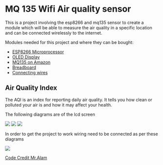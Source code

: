 # MQ 135 Wifi Air quality sensor


This is a project involving the esp8266 and mq135 sensor to create a module which will be able to measure the air quality in a specific location and can be connected wirelessly to the internet.

Modules needed for this project and where they can be bought:

- [ESP8266 Microprocessor](https://amzn.to/2LbvQIa)
- [OLED Display](https://amzn.to/2L8X81F)
- [MQ135 on Amazon](https://amzn.to/39Ch4ny)
- [Breadboard](https://amzn.to/2YM6YyS)
- [Connecting wires](https://amzn.to/2L8Xc1p)


## Air Quality Index
The AQI is an index for reporting daily air quality. It tells you how clean or polluted your air is and how it may affect your health.



The following diagrams are of the lcd screen

![](https://github.com/ilya0/IoTAirsensor/blob/master/Wiring%20images/I2C-OLED-Display.jpg)
![](https://github.com/ilya0/IoTAirsensor/blob/master/Wiring%20images/MQ135.png)
![](https://github.com/ilya0/IoTAirsensor/blob/master/Wiring%20images/esp8266%20pinout.png)



In order to get the project to work wiring need to be connected as per these diagrams

![](https://github.com/ilya0/IoTAirsensor/blob/master/Wiring%20images/MQ135-ESP8266.jpg)


 [Code Credit Mr.Alam](https://how2electronics.com/iot-air-quality-index-monitoring-esp8266/)